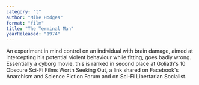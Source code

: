 ```yaml
---
category: "t"
author: "Mike Hodges"
format: "film"
title: "The Terminal Man"
yearReleased: "1974"
---
```

An experiment in mind control on an individual with brain damage, aimed at intercepting his potential violent behaviour while fitting, goes badly wrong.
 
Essentially a cyborg movie, this is ranked in second place at Goliath's						10 Obscure Sci-Fi Films Worth Seeking Out, a link shared on 			Facebook's Anarchism and Science Fiction Forum and on Sci-Fi 			Libertarian Socialist.
 
